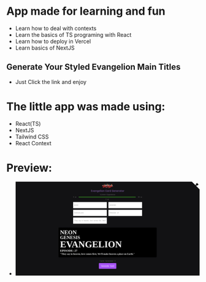 # App made for learning and fun
- Learn how to deal with contexts
- Learn the basics of TS programing with React
- Learn how to deploy in Vercel
- Learn basics of NextJS
## Generate Your Styled Evangelion Main Titles
- Just Click the link and enjoy 
# The little app was made using: 
 - React(TS)
 - NextJS
 - Tailwind CSS
 - React Context
# Preview: 
 - <img 
   src="https://github.com/Lukasdias/evangelion-card-reactjs/blob/main/eva-card-pic.png"
   alt="preview"
    />
